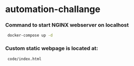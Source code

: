 # automation-challange

### Command to start NGINX webserver on localhost 
```bash
 docker-compose up -d    
```

### Custom static webpage is located at:

```bash
 code/index.html    
```